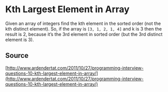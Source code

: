 # Kth Largest Element in Array

Given an array of integers find the kth element in the sorted order (not the kth distinct element). So, if the array is `[3, 1, 2, 1, 4]` and k is 3 then the result is 2, because it’s the 3rd element in sorted order (but the 3rd distinct element is 3).

## Source

[http://www.ardendertat.com/2011/10/27/programming-interview-questions-10-kth-largest-element-in-array/](http://www.ardendertat.com/2011/10/27/programming-interview-questions-10-kth-largest-element-in-array/)
